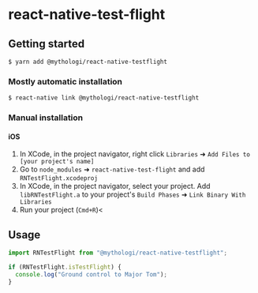 # react-native-test-flight

## Getting started

`$ yarn add @mythologi/react-native-testflight`

### Mostly automatic installation

`$ react-native link @mythologi/react-native-testflight`

### Manual installation

#### iOS

1. In XCode, in the project navigator, right click `Libraries` ➜ `Add Files to [your project's name]`
2. Go to `node_modules` ➜ `react-native-test-flight` and add `RNTestFlight.xcodeproj`
3. In XCode, in the project navigator, select your project. Add `libRNTestFlight.a` to your project's `Build Phases` ➜ `Link Binary With Libraries`
4. Run your project (`Cmd+R`)<

## Usage

```javascript
import RNTestFlight from "@mythologi/react-native-testflight";

if (RNTestFlight.isTestFlight) {
  console.log("Ground control to Major Tom");
}
```
